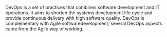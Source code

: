 DevOps is a set of practices that combines software development and IT operations. It aims to shorten the systems development life cycle and provide continuous delivery with high software quality. DevOps is complementary with Agile softwaredevelopment; several DevOps aspects came from the Agile way of working.

